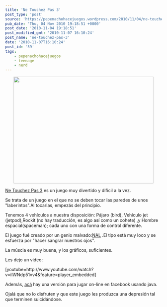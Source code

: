 ```yaml
---
title: 'Ne Touchez Pas 3'
post_type: 'post'
source: 'https://pepenachohacejuegos.wordpress.com/2010/11/04/ne-touchez-pas-3/'
pub_date: 'Thu, 04 Nov 2010 19:18:51 +0000'
post_date: '2010-11-04 19:18:51'
post_modified_gmt: '2010-11-07 16:10:24'
post_name: 'ne-touchez-pas-3'
date: '2010-11-07T16:10:24'
post_id: '59'
tags:
    - pepenachohacejuegos
    - teenage
    - nerd
---
```

<p style="text-align:center;"><img class="aligncenter" title="Ne touchez pas 3" src="http://www.canardpc.com/img/upload/unlink/21757c53ac6be9918ce40322bf19a309_59891.jpg" alt="" width="450" height="343" /></p>
<p style="text-align:left;"><a href="http://gamejolt.com/freeware/games/puzzle/ne-touchez-pas-3/133/" target="_blank">Ne Touchez Pas 3</a> es un juego muy divertido y dificil a la vez.</p>
<p style="text-align:left;">Se trata de un juego en el que no se deben tocar las paredes de unos "laberintos".Al tocarlas, empezás del principio.</p>
<p style="text-align:left;">Tenemos 4 vehículos a nuestra disposición: Pájaro (bird), Vehículo jet (jetpod),Rockit (no hay traducción, es algo así como un cohete) ,y Hombre espacial(spaceman); cada uno con una forma de control diferente.</p>
<p style="text-align:left;">El juego fué creado por un genio malvado:<a title="nal" href="http://nalis.me/" target="_blank">NAL</a> .El tipo está muy loco y se esfuerza por "hacer sangrar nuestros ojos".</p>
<p style="text-align:left;">La múscia es muy buena, y los gráficos, suficientes.</p>
<p style="text-align:left;">Les dejo un video:</p>
<p style="text-align:left;">[youtube=http://www.youtube.com/watch?v=iIWNdp51vv4&amp;feature=player_embedded]</p>
<p style="text-align:left;">Además, <a title="Si, acá." href="http://apps.facebook.com/sigmaninegames/?ref=bookmarks&amp;count=0" target="_blank">acá</a> hay una versión para jugar on-line en facebook usando java.</p>
<p style="text-align:left;">Ojalá que no lo disfruten y que este juego les produzca una depresión tal que terminen suicidándose.</p>